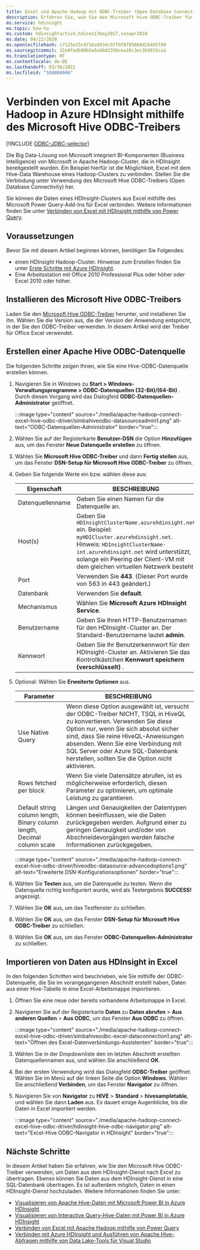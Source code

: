 ```yaml
---
title: Excel und Apache Hadoop mit ODBC-Treiber (Open Database Connectivity) – Azure HDInsight
description: Erfahren Sie, wie Sie den Microsoft Hive ODBC-Treiber für Excel einrichten und zum Abfragen von Daten in HDInsight-Clustern von Microsoft Excel verwenden können.
ms.service: hdinsight
ms.topic: how-to
ms.custom: hdinsightactive,hdiseo17may2017,seoapr2020
ms.date: 04/22/2020
ms.openlocfilehash: c7125e25c9716a9934c97f9f8f85666d264d5f89
ms.sourcegitcommit: 32e0fedb80b5a5ed0d2336cea18c3ec3b5015ca1
ms.translationtype: HT
ms.contentlocale: de-DE
ms.lasthandoff: 03/30/2021
ms.locfileid: "104866946"
---
```

# <a name="connect-excel-to-apache-hadoop-in-azure-hdinsight-with-the-microsoft-hive-odbc-driver"></a>Verbinden von Excel mit Apache Hadoop in Azure HDInsight mithilfe des Microsoft Hive ODBC-Treibers

[!INCLUDE [ODBC-JDBC-selector](../../../includes/hdinsight-selector-odbc-jdbc.md)]

Die Big Data-Lösung von Microsoft integriert BI-Komponenten (Business Intelligence) von Microsoft in Apache Hadoop-Cluster, die in HDInsight bereitgestellt wurden. Ein Beispiel hierfür ist die Möglichkeit, Excel mit dem Hive-Data Warehouse eines Hadoop-Clusters zu verbinden. Stellen Sie die Verbindung unter Verwendung des Microsoft Hive ODBC-Treibers (Open Database Connectivity) her.

Sie können die Daten eines HDInsight-Clusters aus Excel mithilfe des Microsoft Power Query-Add-Ins für Excel verbinden. Weitere Informationen finden Sie unter [Verbinden von Excel mit HDInsight mithilfe von Power Query](./apache-hadoop-connect-excel-power-query.md).

## <a name="prerequisites"></a>Voraussetzungen

Bevor Sie mit diesem Artikel beginnen können, benötigen Sie Folgendes:

* einen HDInsight Hadoop-Cluster. Hinweise zum Erstellen finden Sie unter [Erste Schritte mit Azure HDInsight](apache-hadoop-linux-tutorial-get-started.md).
* Eine Arbeitsstation mit Office 2010 Professional Plus oder höher oder Excel 2010 oder höher.

## <a name="install-microsoft-hive-odbc-driver"></a>Installieren des Microsoft Hive ODBC-Treibers

Laden Sie den [Microsoft Hive ODBC-Treiber](https://www.microsoft.com/download/details.aspx?id=40886) herunter, und installieren Sie ihn. Wählen Sie die Version aus, die der Version der Anwendung entspricht, in der Sie den ODBC-Treiber verwenden.  In diesem Artikel wird der Treiber für Office Excel verwendet.

## <a name="create-apache-hive-odbc-data-source"></a>Erstellen einer Apache Hive ODBC-Datenquelle

Die folgenden Schritte zeigen Ihnen, wie Sie eine Hive-ODBC-Datenquelle erstellen können.

1. Navigieren Sie in Windows zu **Start > Windows-Verwaltungsprogramme > ODBC-Datenquellen (32-Bit)/(64-Bit)** .  Durch diesen Vorgang wird das Dialogfeld **ODBC-Datenquellen-Administrator** geöffnet.

   :::image type="content" source="./media/apache-hadoop-connect-excel-hive-odbc-driver/simbahiveodbc-datasourceadmin1.png" alt-text="ODBC-Datenquellen-Administrator" border="true":::

1. Wählen Sie auf der Registerkarte **Benutzer-DSN** die Option **Hinzufügen** aus, um das Fenster **Neue Datenquelle erstellen** zu öffnen.

1. Wählen Sie **Microsoft Hive ODBC-Treiber** und dann **Fertig stellen** aus, um das Fenster **DSN-Setup für Microsoft Hive ODBC-Treiber** zu öffnen.

1. Geben Sie folgende Werte ein bzw. wählen diese aus:

   | Eigenschaft | BESCHREIBUNG |
   | --- | --- |
   |  Datenquellenname |Geben Sie einen Namen für die Datenquelle an. |
   |  Host(s) |Geben Sie `HDInsightClusterName.azurehdinsight.net` ein. Beispiel: `myHDICluster.azurehdinsight.net`. Hinweis: `HDInsightClusterName-int.azurehdinsight.net` wird unterstützt, solange ein Peering der Client-VM mit dem gleichen virtuellen Netzwerk besteht. |
   |  Port |Verwenden Sie **443**. (Dieser Port wurde von 563 in 443 geändert.) |
   |  Datenbank |Verwenden Sie **default**. |
   |  Mechanismus |Wählen Sie **Microsoft Azure HDInsight Service**. |
   |  Benutzername |Geben Sie Ihren HTTP-Benutzernamen für den HDInsight-Cluster an. Der Standard-Benutzername lautet **admin**. |
   |  Kennwort |Geben Sie Ihr Benutzerkennwort für den HDInsight-Cluster an. Aktivieren Sie das Kontrollkästchen **Kennwort speichern (verschlüsselt)** .|

1. Optional: Wählen Sie **Erweiterte Optionen** aus.  

   | Parameter | BESCHREIBUNG |
   | --- | --- |
   |  Use Native Query |Wenn diese Option ausgewählt ist, versucht der ODBC-Treiber NICHT, TSQL in HiveQL zu konvertieren. Verwenden Sie diese Option nur, wenn Sie sich absolut sicher sind, dass Sie reine HiveQL-Anweisungen absenden. Wenn Sie eine Verbindung mit SQL Server oder Azure SQL-Datenbank herstellen, sollten Sie die Option nicht aktivieren. |
   |  Rows fetched per block |Wenn Sie viele Datensätze abrufen, ist es möglicherweise erforderlich, diesen Parameter zu optimieren, um optimale Leistung zu garantieren. |
   |  Default string column length, Binary column length, Decimal column scale |Längen und Genauigkeiten der Datentypen können beeinflussen, wie die Daten zurückgegeben werden. Aufgrund einer zu geringen Genauigkeit und/oder von Abschneidevorgängen werden falsche Informationen zurückgegeben. |

    :::image type="content" source="./media/apache-hadoop-connect-excel-hive-odbc-driver/hiveodbc-datasource-advancedoptions1.png" alt-text="Erweiterte DSN-Konfigurationsoptionen" border="true":::

1. Wählen Sie **Testen** aus, um die Datenquelle zu testen. Wenn die Datenquelle richtig konfiguriert wurde, wird als Testergebnis **SUCCESS!** angezeigt.

1. Wählen Sie **OK** aus, um das Testfenster zu schließen.  

1. Wählen Sie **OK** aus, um das Fenster **DSN-Setup für Microsoft Hive ODBC-Treiber** zu schließen.  

1. Wählen Sie **OK** aus, um das Fenster **ODBC-Datenquellen-Administrator** zu schließen.  

## <a name="import-data-into-excel-from-hdinsight"></a>Importieren von Daten aus HDInsight in Excel

In den folgenden Schritten wird beschrieben, wie Sie mithilfe der ODBC-Datenquelle, die Sie im vorangegangenen Abschnitt erstellt haben, Daten aus einer Hive-Tabelle in eine Excel-Arbeitsmappe importieren.

1. Öffnen Sie eine neue oder bereits vorhandene Arbeitsmappe in Excel.

2. Navigieren Sie auf der Registerkarte **Daten** zu **Daten abrufen** > **Aus anderen Quellen** > **Aus ODBC**, um das Fenster **Aus ODBC** zu öffnen.

   :::image type="content" source="./media/apache-hadoop-connect-excel-hive-odbc-driver/simbahiveodbc-excel-dataconnection1.png" alt-text="Öffnen des Excel-Datenverbindungs-Assistenten" border="true":::

3. Wählen Sie in der Dropdownliste den im letzten Abschnitt erstellten Datenquellennamen aus, und wählen Sie anschließend **OK**.

4. Bei der ersten Verwendung wird das Dialogfeld **ODBC-Treiber** geöffnet. Wählen Sie im Menü auf der linken Seite die Option **Windows**. Wählen Sie anschließend **Verbinden**, um das Fenster **Navigator** zu öffnen.

5. Navigieren Sie von **Navigator** zu **HIVE** > **Standard** > **hivesampletable**, und wählen Sie dann **Laden** aus. Es dauert einige Augenblicke, bis die Daten in Excel importiert werden.

   :::image type="content" source="./media/apache-hadoop-connect-excel-hive-odbc-driver/hdinsight-hive-odbc-navigator.png" alt-text="Excel-Hive ODBC-Navigator in HDInsight" border="true":::

## <a name="next-steps"></a>Nächste Schritte

In diesem Artikel haben Sie erfahren, wie Sie den Microsoft Hive ODBC-Treiber verwenden, um Daten aus dem HDInsight-Dienst nach Excel zu übertragen. Ebenso können Sie Daten aus dem HDInsight-Dienst in eine SQL-Datenbank übertragen. Es ist außerdem möglich, Daten in einen HDInsight-Dienst hochzuladen. Weitere Informationen finden Sie unter:

* [Visualisieren von Apache Hive-Daten mit Microsoft Power BI in Azure HDInsight](apache-hadoop-connect-hive-power-bi.md)
* [Visualisieren von Interactive Query-Hive-Daten mit Power BI in Azure HDInsight](../interactive-query/apache-hadoop-connect-hive-power-bi-directquery.md)
* [Verbinden von Excel mit Apache Hadoop mithilfe von Power Query](apache-hadoop-connect-excel-power-query.md)
* [Verbinden mit Azure HDInsight und Ausführen von Apache Hive-Abfragen mithilfe von Data Lake-Tools für Visual Studio](apache-hadoop-visual-studio-tools-get-started.md)